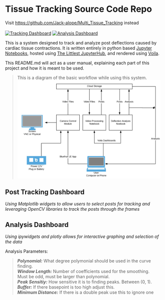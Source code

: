 # Tissue Tracking Source Code Repo

Visit https://github.com/Jack-alope/Multi_Tissue_Tracking instead  
<br>
[![Tracking Dashboard](https://img.shields.io/badge/Tracking-Dashboard-red?style=for-the-badge)](https://track.jack.engineering) [![Analysis Dashboard](https://img.shields.io/badge/Analysis-Dashboard-red?style=for-the-badge)](https://analysis.jack.engineering)  

This is a system designed to track and analyze post deflections caused by cardiac tissue contractions. It is written entirely in python based [Jupyter Notebooks](https:/jupyter.org/), hosted using [The Littlest JupyterHub](http://tljh.jupyter.org/), and rendered using [Voila](https://github.com/voila-dashboards/voila/). 

This README.md will act as a user manual, explaining each part of this project and how it is meant to be used. 

>This is a diagram of the basic workflow while using this system.
>![Diagram](assets/7275C496-239D-4D63-822E-881625F03C71.jpeg)

## Post Tracking Dashboard
_Using Matplotlib widgets to allow users to select posts for tracking and leveraging OpenCV libraries to track the posts through the frames_

## Analysis Dashboard
_Using ipywidgets and plotly allows for interactive graphing and selection of the data_  
  
Analysis Parameters:
><strong>_Polynomial:_</strong> What degree polymonial should be used in the curve finding.  
<strong>_Window Length:_</strong> Number of coefficients used for the smoothing. Must be odd, must be larger than polynomial.  
<strong>_Peak Sensitiy:_</strong> How sensitive it is to finding peaks. Between (0, 1).  
<strong>_Buffer:_</strong> If there basepoint is too high adjust this.   
<strong>_Minimum Distance:_</strong> If there is a double peak use this to ignore one
